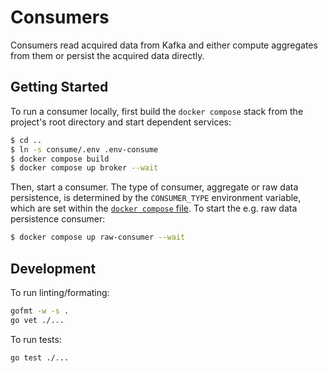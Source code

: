 # Consumers

Consumers read acquired data from Kafka and either compute aggregates from them
or persist the acquired data directly.
 

## Getting Started

To run a consumer locally, first build the `docker compose` stack from the
project's root directory and start dependent services:

```bash
$ cd ..
$ ln -s consume/.env .env-consume
$ docker compose build
$ docker compose up broker --wait
```

Then, start a consumer. The type of consumer, aggregate or raw data persistence,
is determined by the `CONSUMER_TYPE` environment variable, which are set within
the [`docker compose` file](../compose.yaml). To start the e.g. raw data
persistence consumer:
```bash
$ docker compose up raw-consumer --wait
```


## Development

To run linting/formating:
```bash
gofmt -w -s .
go vet ./...
```

To run tests:
```bash
go test ./...
```
